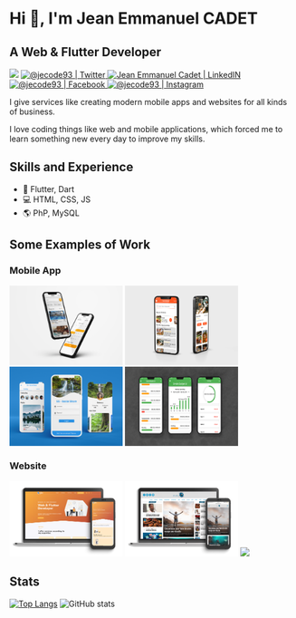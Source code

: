 
# Hi 👋, I'm **Jean Emmanuel CADET**
## A Web & Flutter Developer

<p align="center">

![](https://komarev.com/ghpvc/?username=jecode93&color=blueviolet&label=Profile+Views)
<a href="https://twitter.com/@jecode93">
<img alt="@jecode93 | Twitter" src="https://img.shields.io/badge/twitter-%231DA1F2.svg?&style=for-the-badge&logo=twitter&logoColor=white" />
</a>  <a href="https://www.linkedin.com/in/jean-emmanuel-cadet-169a51137/">
<img alt="Jean Emmanuel Cadet | LinkedIN"  src="https://img.shields.io/badge/linkedin-%230077B5.svg?&style=for-the-badge&logo=linkedin&logoColor=white" />
</a>
<a href="https://www.facebook.com/@jecode93">
<img  alt="@jecode93 | Facebook" src="https://img.shields.io/badge/facebook-%231877F2.svg?&style=for-the-badge&logo=facebook&logoColor=white" />
</a>
<a href="https://www.instagram.com/@jecode93">
<img alt="@jecode93 | Instagram"  src="https://img.shields.io/badge/instagram-%23E4405F.svg?&style=for-the-badge&logo=instagram&logoColor=white" />
</a>
</p>


I give services like creating modern mobile apps and websites for all kinds of business.<br/>

I love coding things like web and mobile applications, which forced me to learn something new every day to improve my skills.

## Skills and Experience

* 📱 Flutter, Dart
* 💻 HTML, CSS, JS
* 🌎 PhP, MySQL

## Some Examples of Work

### Mobile App
<img src="https://github.com/jecode93/jecode93/blob/dc68316b46ecf82e53419744bc08895cbe4828ad/hotelsReservation.png" width="200" height="140"> <img src="https://github.com/jecode93/jecode93/blob/dc68316b46ecf82e53419744bc08895cbe4828ad/foodDelivery.png" width="200" height="140"> <img src="https://github.com/jecode93/jecode93/blob/dc68316b46ecf82e53419744bc08895cbe4828ad/socialShare.png" width="200" height="140" > <img src="https://github.com/jecode93/jecode93/blob/dc68316b46ecf82e53419744bc08895cbe4828ad/budgetAppUI.png" width="200" height="140" >

### Website
<img src="https://github.com/jecode93/jecode93/blob/f1bd375a3dd879afa07c06fe98cf0cc0064ae5a5/jec.png" width="200" > <img src="https://github.com/jecode93/jecode93/blob/f1bd375a3dd879afa07c06fe98cf0cc0064ae5a5/cdi.png" width="200" > <img src="https://github.com/jecode93/jecode93/blob/f1bd375a3dd879afa07c06fe98cf0cc0064ae5a5/cdeph.png" width="200" >



## Stats

[![Top Langs](https://github-readme-stats.vercel.app/api/top-langs/?username=jecode93)](https://github.com/jecode93/github-readme-stats) ![GitHub stats](https://github-readme-stats.vercel.app/api?username=jecode93&show_icons=true)  
